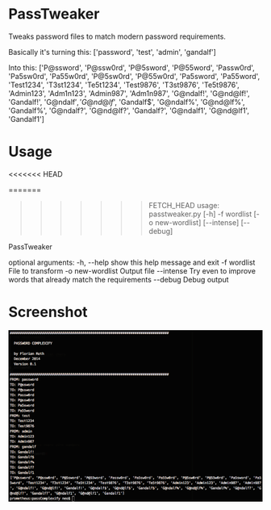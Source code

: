 PassTweaker
===========

Tweaks password files to match modern password requirements.

Basically it's turning this:
['password', 'test', 'admin', 'gandalf']

Into this:
['P@ssword', 'P@ssw0rd', 'P@5sword', 'P@55word', 'Passw0rd', 'Pa5sw0rd', 'Pa55w0rd', 'P@5sw0rd', 'P@55w0rd', 'Pa5sword', 'Pa55word', 'Test1234', 'T3st1234', 'Te5t1234', 'Test9876', 'T3st9876', 'Te5t9876', 'Admin123', 'Adm1n123', 'Admin987', 'Adm1n987', 'G@ndalf!', 'G@nd@lf!', 'Gandalf!', 'G@ndalf$', 'G@nd@lf$', 'Gandalf$', 'G@ndalf%', 'G@nd@lf%', 'Gandalf%', 'G@ndalf?', 'G@nd@lf?', 'Gandalf?', 'G@ndalf1', 'G@nd@lf1', 'Gandalf1']


Usage
===========
<<<<<<< HEAD

=======
>>>>>>> FETCH_HEAD
usage: passtweaker.py [-h] -f wordlist [-o new-wordlist] [--intense] [--debug]

PassTweaker

optional arguments:
  -h, --help       show this help message and exit
  -f wordlist      File to transform
  -o new-wordlist  Output file
  --intense        Try even to improve words that already match the
                   requirements
  --debug          Debug output


Screenshot
============
![Alt text](/screens/ishot-141205-195328.png?raw=true "Screenshot")
